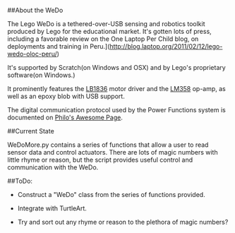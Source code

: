 ##About the WeDo


The Lego WeDo is a tethered-over-USB sensing and robotics toolkit produced by Lego for the educational market. It's gotten lots of press, including a favorable review on the One Laptop Per Child blog, on deployments and training in Peru.](http://blog.laptop.org/2011/02/12/lego-wedo-oloc-peru/)

It's supported by Scratch(on Windows and OSX) and by Lego's proprietary software(on Windows.)

It prominently features the [LB1836](http://semicon.sanyo.com/en/ds_e/EN3947F.pdf) motor driver and the [LM358](http://www.national.com/ds/LM/LM158.pdf) op-amp, as well as an epoxy blob with USB support.

The digital communication protocol used by the Power Functions system is documented on [Philo's Awesome Page](http://www.philohome.com/pf/LEGO_Power_Functions_RC.pdf).

##Current State

WeDoMore.py contains a series of functions that allow a user to read sensor data and control actuators. There are lots of magic numbers with little rhyme or reason, but the script provides useful control and communication with the WeDo.

##ToDo:

*	Construct a "WeDo" class from the series of functions provided.

*	Integrate with TurtleArt.

*	Try and sort out any rhyme or reason to the plethora of magic numbers?
